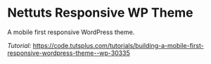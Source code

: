 # Nettuts Responsive WP Theme

A mobile first responsive WordPress theme.

*Tutorial:* https://code.tutsplus.com/tutorials/building-a-mobile-first-responsive-wordpress-theme--wp-30335
